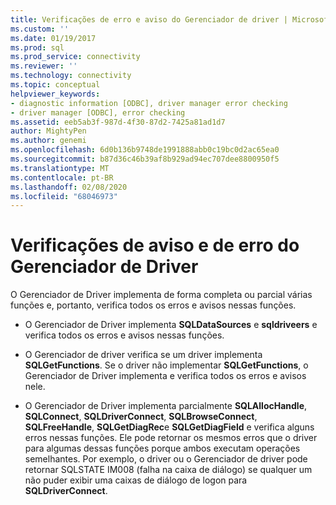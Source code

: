 ```yaml
---
title: Verificações de erro e aviso do Gerenciador de driver | Microsoft Docs
ms.custom: ''
ms.date: 01/19/2017
ms.prod: sql
ms.prod_service: connectivity
ms.reviewer: ''
ms.technology: connectivity
ms.topic: conceptual
helpviewer_keywords:
- diagnostic information [ODBC], driver manager error checking
- driver manager [ODBC], error checking
ms.assetid: eeb5ab3f-987d-4f30-87d2-7425a81ad1d7
author: MightyPen
ms.author: genemi
ms.openlocfilehash: 6d0b136b9748de1991888abb0c19bc0d2ac65ea0
ms.sourcegitcommit: b87d36c46b39af8b929ad94ec707dee8800950f5
ms.translationtype: MT
ms.contentlocale: pt-BR
ms.lasthandoff: 02/08/2020
ms.locfileid: "68046973"
---
```

# <a name="driver-manager-error-and-warning-checks"></a>Verificações de aviso e de erro do Gerenciador de Driver
O Gerenciador de Driver implementa de forma completa ou parcial várias funções e, portanto, verifica todos os erros e avisos nessas funções.  
  
-   O Gerenciador de Driver implementa **SQLDataSources** e **sqldriveers** e verifica todos os erros e avisos nessas funções.  
  
-   O Gerenciador de driver verifica se um driver implementa **SQLGetFunctions**. Se o driver não implementar **SQLGetFunctions**, o Gerenciador de Driver implementa e verifica todos os erros e avisos nele.  
  
-   O Gerenciador de Driver implementa parcialmente **SQLAllocHandle**, **SQLConnect**, **SQLDriverConnect**, **SQLBrowseConnect**, **SQLFreeHandle**, **SQLGetDiagRec**e **SQLGetDiagField** e verifica alguns erros nessas funções. Ele pode retornar os mesmos erros que o driver para algumas dessas funções porque ambos executam operações semelhantes. Por exemplo, o driver ou o Gerenciador de driver pode retornar SQLSTATE IM008 (falha na caixa de diálogo) se qualquer um não puder exibir uma caixas de diálogo de logon para **SQLDriverConnect**.
